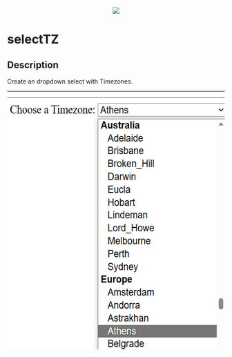 <p align="center"><img src="https://dl.ascoos.com/images/ascoos.png" height=120 /></p>

# selectTZ

## Description

Create an dropdown select with Timezones.

***

<p align="center"><img src="https://github.com/ascoos/selectTZ/blob/main/screenshot/select-timezones.png" height=584 /></p>

